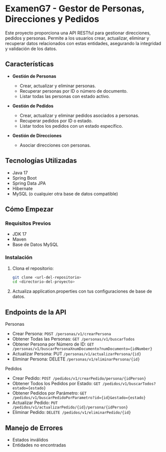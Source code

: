 # ExamenG7 - Gestor de Personas, Direcciones y Pedidos

Este proyecto proporciona una API RESTful para gestionar direcciones, pedidos y personas. Permite a los usuarios crear, actualizar, eliminar y recuperar datos relacionados con estas entidades, asegurando la integridad y validación de los datos.

## Características

- **Gestión de Personas**
  - Crear, actualizar y eliminar personas.
  - Recuperar personas por ID o número de documento.
  - Listar todas las personas con estado activo.

- **Gestión de Pedidos**
  - Crear, actualizar y eliminar pedidos asociados a personas.
  - Recuperar pedidos por ID o estado.
  - Listar todos los pedidos con un estado específico.

- **Gestión de Direcciones**
  - Asociar direcciones con personas.

## Tecnologías Utilizadas

- Java 17
- Spring Boot
- Spring Data JPA
- Hibernate
- MySQL (o cualquier otra base de datos compatible)

## Cómo Empezar

### Requisitos Previos

- JDK 17
- Maven
- Base de Datos MySQL

### Instalación

1. Clona el repositorio:
   ```bash
   git clone <url-del-repositorio>
   cd <directorio-del-proyecto>

2. Actualiza application.properties con tus configuraciones de base de datos.

## Endpoints de la API

Personas
- Crear Persona: ```POST /personas/v1/crearPersona```
- Obtener Todas las Personas: ```GET /personas/v1/buscarTodos```
- Obtener Persona por Número de ID: ```GET /personas/v1/buscarPersonaXnumDocumento?numDocumento={idNumber}```
- Actualizar Persona: PUT ```/personas/v1/actualizarPersona/{id}```
- Eliminar Persona: DELETE ```/personas/v1/eliminarPersona/{id}```

Pedidos
- Crear Pedido: ```POST /pedidos/v1/crearPedido/persona/{idPerson}```
- Obtener Todos los Pedidos por Estado: ```GET /pedidos/v1/buscarTodos?estado={estado}```
- Obtener Pedidos por Parámetro: ```GET /pedidos/v1/buscarPedidoPorParametro?id={id}&estado={estado}```
- Actualizar Pedido: ```PUT /pedidos/v1/actualizarPedido/{id}/persona/{idPerson}```
- Eliminar Pedido: ```DELETE /pedidos/v1/eliminarPedido/{id}```

## Manejo de Errores
- Estados inválidos
- Entidades no encontradas
   
